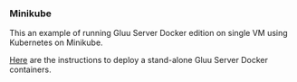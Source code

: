 ### Minikube

This an example of running Gluu Server Docker edition on single VM using Kubernetes on Minikube.

[Here](https://github.com/GluuFederation/gluu-docker/tree/3.1.6/examples/kubernetes/minikube) are the instructions to deploy a stand-alone Gluu Server Docker containers.
